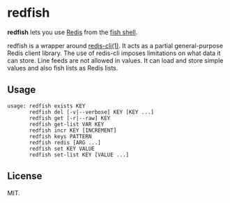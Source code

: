 # redfish

**redfish** lets you use
[Redis](https://redis.io/)
from the
[fish shell](https://fishshell.com/).

redfish is a wrapper around [redis-cli(1)](https://redis.io/docs/connect/cli/).
It acts as a partial general-purpose Redis client library.
The use of redis-cli imposes limitations on what data it can store.
Line feeds are not allowed in values.
It can load and store simple values
and also fish lists as Redis lists.

## Usage

```none
usage: redfish exists KEY
       redfish del [-v|--verbose] KEY [KEY ...]
       redfish get [-r|--raw] KEY
       redfish get-list VAR KEY
       redfish incr KEY [INCREMENT]
       redfish keys PATTERN
       redfish redis [ARG ...]
       redfish set KEY VALUE
       redfish set-list KEY [VALUE ...]
```

## License

MIT.
